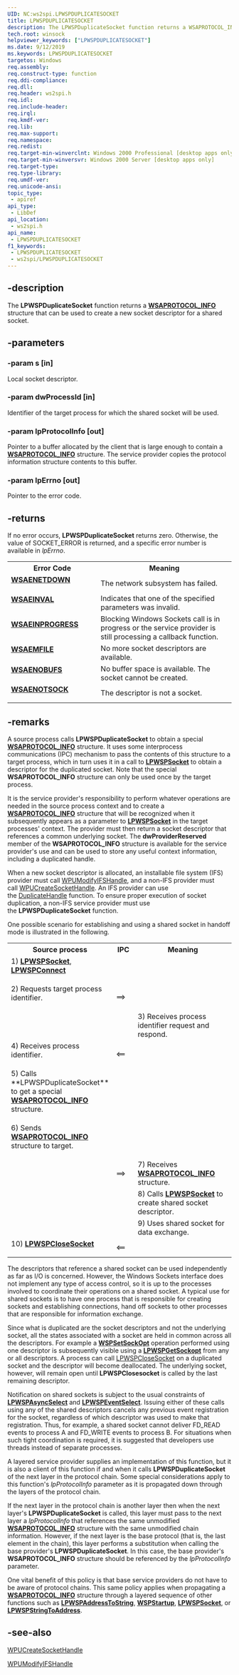 ```yaml
---
UID: NC:ws2spi.LPWSPDUPLICATESOCKET
title: LPWSPDUPLICATESOCKET
description: The LPWSPDuplicateSocket function returns a WSAPROTOCOL_INFO structure that can be used to create a new socket descriptor for a shared socket.
tech.root: winsock
helpviewer_keywords: ["LPWSPDUPLICATESOCKET"]
ms.date: 9/12/2019
ms.keywords: LPWSPDUPLICATESOCKET
targetos: Windows
req.assembly: 
req.construct-type: function
req.ddi-compliance: 
req.dll: 
req.header: ws2spi.h
req.idl: 
req.include-header: 
req.irql: 
req.kmdf-ver: 
req.lib: 
req.max-support: 
req.namespace: 
req.redist: 
req.target-min-winverclnt: Windows 2000 Professional [desktop apps only]
req.target-min-winversvr: Windows 2000 Server [desktop apps only]
req.target-type: 
req.type-library: 
req.umdf-ver: 
req.unicode-ansi: 
topic_type:
 - apiref
api_type:
 - LibDef
api_location:
 - ws2spi.h
api_name:
 - LPWSPDUPLICATESOCKET
f1_keywords:
 - LPWSPDUPLICATESOCKET
 - ws2spi/LPWSPDUPLICATESOCKET
---
```


## -description

The **LPWSPDuplicateSocket** function returns a <b><a href="/windows/win32/api/winsock2/ns-winsock2-wsaprotocol_infoa?redirectedfrom=MSDN">WSAPROTOCOL_INFO</a></b> structure that can be used to create a new socket descriptor for a shared socket.

## -parameters

### -param s [in]

Local socket descriptor.

### -param dwProcessId [in]

Identifier of the target process for which the shared socket will be used.

### -param lpProtocolInfo [out]

Pointer to a buffer allocated by the client that is large enough to contain a <b><a href="/windows/win32/api/winsock2/ns-winsock2-wsaprotocol_infoa?redirectedfrom=MSDN">WSAPROTOCOL_INFO</a></b> structure. The service provider copies the protocol information structure contents to this buffer.

### -param lpErrno [out]

Pointer to the error code.

## -returns

If no error occurs, **LPWSPDuplicateSocket** returns zero. Otherwise, the value of SOCKET_ERROR is returned, and a specific error number is available in <i>lpErrno</i>.

<table>
<tr>
<th> Error Code </th>
<th>Meaning</th>
</tr>

<tr>
<td width="40%">
<dl>                                              
<dt><b><a href="/windows/win32/winsock/windows-sockets-error-codes-2#WSAENETDOWN">WSAENETDOWN</a></b></dl>
</dl>
</td>
<td width="60%">
The network subsystem has failed.  
</td>
</tr>

<tr>
<td width="40%">
<dl>                                              
<dt><b><a href="/windows/win32/winsock/windows-sockets-error-codes-2#WSAEINVAL">WSAEINVAL</a></b></dl>
</dl>
</td>
<td width="60%">
Indicates that one of the specified parameters was invalid.  
</td>
</tr>

<tr>
<td width="40%">
<dl>                                              
<dt><b><a href="/windows/win32/winsock/windows-sockets-error-codes-2#WSAEINPROGRESS">WSAEINPROGRESS</a></b></dl>
</dl>
</td>
<td width="60%">
Blocking Windows Sockets call is in progress or the service provider is still processing a callback function.  
</td>
</tr>

<tr>
<td width="40%">
<dl>                                              
<dt><b><a href="/windows/win32/winsock/windows-sockets-error-codes-2#WSAEMFILE">WSAEMFILE</a></b></dl>
</dl>
</td>
<td width="60%">
No more socket descriptors are available.  
</td>
</tr>

<tr>
<td width="40%">
<dl>                                              
<dt><b><a href="/windows/win32/winsock/windows-sockets-error-codes-2#WSAENOBUFS">WSAENOBUFS</a></b></dl>
</dl>
</td>
<td width="60%">
No buffer space is available. The socket cannot be created.  
</td>
</tr>

<tr>
<td width="40%">
<dl>                                              
<dt><b><a href="/windows/win32/winsock/windows-sockets-error-codes-2#WSAENOTSOCK">WSAENOTSOCK</a></b></dl>
</dl>
</td>
<td width="60%">
The descriptor is not a socket.  
</td>
</tr>
</table>

## -remarks

A source process calls **LPWSPDuplicateSocket** to obtain a special <b><a href="/windows/win32/api/winsock2/ns-winsock2-wsaprotocol_infoa?redirectedfrom=MSDN">WSAPROTOCOL_INFO</a></b> structure. It uses some interprocess communications (IPC) mechanism to pass the contents of this structure to a target process, which in turn uses it in a call to <b><a href="/windows/win32/api/ws2spi/nc-ws2spi-lpwspsocket">LPWSPSocket</a></b> to obtain a descriptor for the duplicated socket. Note that the special **WSAPROTOCOL_INFO** structure can only be used once by the target process.

It is the service provider's responsibility to perform whatever operations are needed in the source process context and to create a <b><a href="/windows/win32/api/winsock2/ns-winsock2-wsaprotocol_infoa?redirectedfrom=MSDN">WSAPROTOCOL_INFO</a></b> structure that will be recognized when it subsequently appears as a parameter to <b><a href="/windows/win32/api/ws2spi/nc-ws2spi-lpwspsocket">LPWSPSocket</a></b> in the target processes' context. The provider must then return a socket descriptor that references a common underlying socket. The **dwProviderReserved** member of the **WSAPROTOCOL_INFO** structure is available for the service provider's use and can be used to store any useful context information, including a duplicated handle.

When a new socket descriptor is allocated, an installable file system (IFS) provider must call [WPUModifyIFSHandle](./nf-ws2spi-wpumodifyifshandle.md), and a non-IFS provider must call [WPUCreateSocketHandle](./nf-ws2spi-wpucreatesockethandle.md). An IFS provider can use the [DuplicateHandle](../handleapi/nf-handleapi-duplicatehandle.md) function. To ensure proper execution of socket duplication, a non-IFS service provider must use the **LPWSPDuplicateSocket** function.

One possible scenario for establishing and using a shared socket in handoff mode is illustrated in the following.

<table>
<tr>
<th>Source process</th>
<th>IPC</th>
<th>Meaning</th>
</tr>

<tr>
<td width="45%">
<dl>                                              
<dt>
1) <b><a href="/windows/win32/api/ws2spi/nc-ws2spi-lpwspsocket">LPWSPSocket</a></b>, <b><a href="/windows/win32/api/ws2spi/nc-ws2spi-lpwspconnect">LPWSPConnect</a></b>
</dt>
</dl>
</td>
<td width="10%">
  
</td>
<td width="45%">
  
</td>
</tr>

<tr>
<td width="45%">
<dl>                                              
<dt>
2) Requests target process identifier.
</dt>
</dl>
</td>
<td width="10%">
==&gt;
</td>
<td width="45%">
  
</td>
</tr>

<tr>
<td width="45%">
<dl>                                              
<dt>

</dt>
</dl>
</td>
<td width="10%">

</td>
<td width="45%">
3) Receives process identifier request and respond.  
</td>
</tr>

<tr>
<td width="45%">
<dl>                                              
<dt>
4) Receives process identifier.
</dt>
</dl>
</td>
<td width="10%">
&lt;==
</td>
<td width="45%">
  
</td>
</tr>

<tr>
<td width="45%">
<dl>                                              
<dt>
5) Calls **LPWSPDuplicateSocket** to get a special <b><a href="/windows/win32/api/winsock2/ns-winsock2-wsaprotocol_infoa?redirectedfrom=MSDN">WSAPROTOCOL_INFO</a></b> structure.
</dt>
</dl>
</td>
<td width="10%">

</td>
<td width="45%">
  
</td>
</tr>

<tr>
<td width="45%">
<dl>                                              
<dt>
6) Sends <b><a href="/windows/win32/api/winsock2/ns-winsock2-wsaprotocol_infoa?redirectedfrom=MSDN">WSAPROTOCOL_INFO</a></b> structure to target.
</dt>
</dl>
</td>
<td width="10%">

</td>
<td width="45%">
  
</td>
</tr>

<tr>
<td width="45%">
<dl>                                              
<dt>

</dt>
</dl>
</td>
<td width="10%">
==&gt;
</td>
<td width="45%">
7) Receives <b><a href="/windows/win32/api/winsock2/ns-winsock2-wsaprotocol_infoa?redirectedfrom=MSDN">WSAPROTOCOL_INFO</a></b> structure.  
</td>
</tr>

<tr>
<td width="45%">
<dl>                                              
<dt>

</dt>
</dl>
</td>
<td width="10%">

</td>
<td width="45%">
8) Calls <b><a href="/windows/win32/api/ws2spi/nc-ws2spi-lpwspsocket">LPWSPSocket</a></b> to create shared socket descriptor.  
</td>
</tr>

<tr>
<td width="45%">
<dl>                                              
<dt>
  
</dt>
</dl>
</td>
<td width="10%">

</td>
<td width="45%">
9) Uses shared socket for data exchange.  
</td>
</tr>

<tr>
<td width="45%">
<dl>                                              
<dt>
 10) <b><a href="/windows/win32/api/ws2spi/nc-ws2spi-lpwspclosesocket">LPWSPCloseSocket</a></b>
</dt>
</dl>
</td>
<td width="10%">
&lt;==
</td>
<td width="45%">
  
</td>
</tr>
</table>

The descriptors that reference a shared socket can be used independently as far as I/O is concerned. However, the Windows Sockets interface does not implement any type of access control, so it is up to the processes involved to coordinate their operations on a shared socket. A typical use for shared sockets is to have one process that is responsible for creating sockets and establishing connections, hand off sockets to other processes that are responsible for information exchange.

Since what is duplicated are the socket descriptors and not the underlying socket, all the states associated with a socket are held in common across all the descriptors. For example a <b><a href="/previous-versions/windows/hardware/network/ff566318(v=vs.85)">WSPSetSockOpt</a></b> operation performed using one descriptor is subsequently visible using a <b><a href="/windows/win32/api/ws2spi/nc-ws2spi-lpwspgetsockopt">LPWSPGetSockopt</a></b> from any or all descriptors. A process can call <a href="/windows/win32/api/ws2spi/nc-ws2spi-lpwspclosesocket">LPWSPCloseSocket</a> on a duplicated socket and the descriptor will become deallocated. The underlying socket, however, will remain open until **LPWSPClosesocket** is called by the last remaining descriptor.

Notification on shared sockets is subject to the usual constraints of **[LPWSPAsyncSelect](nc-ws2spi-lpwspasyncselect.md)** and <b><a href="/windows/win32/api/ws2spi/nc-ws2spi-lpwspeventselect">LPWSPEventSelect</a></b>. Issuing either of these calls using any of the shared descriptors cancels any previous event registration for the socket, regardless of which descriptor was used to make that registration. Thus, for example, a shared socket cannot deliver FD_READ events to process A and FD_WRITE events to process B. For situations when such tight coordination is required, it is suggested that developers use threads instead of separate processes.

A layered service provider supplies an implementation of this function, but it is also a client of this function if and when it calls **LPWSPDuplicateSocket** of the next layer in the protocol chain. Some special considerations apply to this function's <i>lpProtocolInfo</i> parameter as it is propagated down through the layers of the protocol chain.

If the next layer in the protocol chain is another layer then when the next layer's **LPWSPDuplicateSocket** is called, this layer must pass to the next layer a <i>lpProtocolInfo</i> that references the same unmodified <b><a href="/windows/win32/api/winsock2/ns-winsock2-wsaprotocol_infoa?redirectedfrom=MSDN">WSAPROTOCOL_INFO</a></b> structure with the same unmodified chain information. However, if the next layer is the base protocol (that is, the last element in the chain), this layer performs a substitution when calling the base provider's **LPWSPDuplicateSocket**. In this case, the base provider's **WSAPROTOCOL_INFO** structure should be referenced by the <i>lpProtocolInfo</i> parameter.

One vital benefit of this policy is that base service providers do not have to be aware of protocol chains. This same policy applies when propagating a <b><a href="/windows/win32/api/winsock2/ns-winsock2-wsaprotocol_infoa?redirectedfrom=MSDN">WSAPROTOCOL_INFO</a></b> structure through a layered sequence of other functions such as <b><a href="/windows/win32/api/ws2spi/nc-ws2spi-lpwspaddresstostring">LPWSPAddressToString</a></b>, <b><a href="/windows/win32/api/ws2spi/nf-ws2spi-wspstartup">WSPStartup</a></b>, <b><a href="/windows/win32/api/ws2spi/nc-ws2spi-lpwspsocket">LPWSPSocket</a></b>, or <b><a href="/windows/win32/api/ws2spi/nc-ws2spi-lpwspstringtoaddress">LPWSPStringToAddress</a></b>.

## -see-also

<a href="/windows/win32/api/ws2spi/nf-ws2spi-wpucreatesockethandle">WPUCreateSocketHandle</a>

<a href="/windows/win32/api/ws2spi/nf-ws2spi-wpumodifyifshandle">WPUModifyIFSHandle</a>